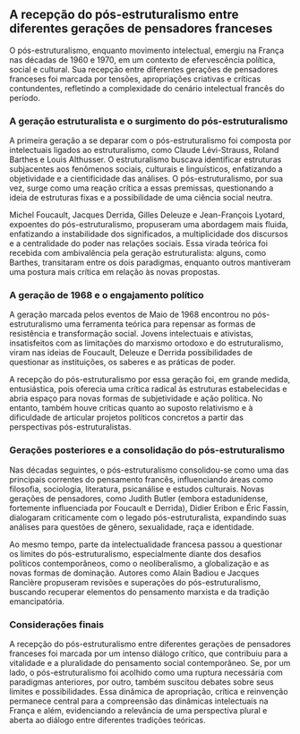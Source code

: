 ## A recepção do pós-estruturalismo entre diferentes gerações de pensadores franceses

O pós-estruturalismo, enquanto movimento intelectual, emergiu na França nas décadas de 1960 e 1970, em um contexto de efervescência política, social e cultural. Sua recepção entre diferentes gerações de pensadores franceses foi marcada por tensões, apropriações criativas e críticas contundentes, refletindo a complexidade do cenário intelectual francês do período.

### A geração estruturalista e o surgimento do pós-estruturalismo

A primeira geração a se deparar com o pós-estruturalismo foi composta por intelectuais ligados ao estruturalismo, como Claude Lévi-Strauss, Roland Barthes e Louis Althusser. O estruturalismo buscava identificar estruturas subjacentes aos fenômenos sociais, culturais e linguísticos, enfatizando a objetividade e a cientificidade das análises. O pós-estruturalismo, por sua vez, surge como uma reação crítica a essas premissas, questionando a ideia de estruturas fixas e a possibilidade de uma ciência social neutra.

Michel Foucault, Jacques Derrida, Gilles Deleuze e Jean-François Lyotard, expoentes do pós-estruturalismo, propuseram uma abordagem mais fluida, enfatizando a instabilidade dos significados, a multiplicidade dos discursos e a centralidade do poder nas relações sociais. Essa virada teórica foi recebida com ambivalência pela geração estruturalista: alguns, como Barthes, transitaram entre os dois paradigmas, enquanto outros mantiveram uma postura mais crítica em relação às novas propostas.

### A geração de 1968 e o engajamento político

A geração marcada pelos eventos de Maio de 1968 encontrou no pós-estruturalismo uma ferramenta teórica para repensar as formas de resistência e transformação social. Jovens intelectuais e ativistas, insatisfeitos com as limitações do marxismo ortodoxo e do estruturalismo, viram nas ideias de Foucault, Deleuze e Derrida possibilidades de questionar as instituições, os saberes e as práticas de poder.

A recepção do pós-estruturalismo por essa geração foi, em grande medida, entusiástica, pois oferecia uma crítica radical às estruturas estabelecidas e abria espaço para novas formas de subjetividade e ação política. No entanto, também houve críticas quanto ao suposto relativismo e à dificuldade de articular projetos políticos concretos a partir das perspectivas pós-estruturalistas.

### Gerações posteriores e a consolidação do pós-estruturalismo

Nas décadas seguintes, o pós-estruturalismo consolidou-se como uma das principais correntes do pensamento francês, influenciando áreas como filosofia, sociologia, literatura, psicanálise e estudos culturais. Novas gerações de pensadores, como Judith Butler (embora estadunidense, fortemente influenciada por Foucault e Derrida), Didier Eribon e Éric Fassin, dialogaram criticamente com o legado pós-estruturalista, expandindo suas análises para questões de gênero, sexualidade, raça e identidade.

Ao mesmo tempo, parte da intelectualidade francesa passou a questionar os limites do pós-estruturalismo, especialmente diante dos desafios políticos contemporâneos, como o neoliberalismo, a globalização e as novas formas de dominação. Autores como Alain Badiou e Jacques Rancière propuseram revisões e superações do pós-estruturalismo, buscando recuperar elementos do pensamento marxista e da tradição emancipatória.

### Considerações finais

A recepção do pós-estruturalismo entre diferentes gerações de pensadores franceses foi marcada por um intenso diálogo crítico, que contribuiu para a vitalidade e a pluralidade do pensamento social contemporâneo. Se, por um lado, o pós-estruturalismo foi acolhido como uma ruptura necessária com paradigmas anteriores, por outro, também suscitou debates sobre seus limites e possibilidades. Essa dinâmica de apropriação, crítica e reinvenção permanece central para a compreensão das dinâmicas intelectuais na França e além, evidenciando a relevância de uma perspectiva plural e aberta ao diálogo entre diferentes tradições teóricas.